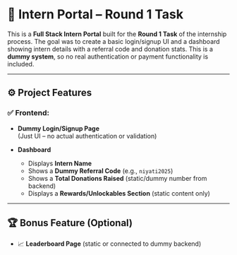 # 💼 Intern Portal – Round 1 Task

This is a **Full Stack Intern Portal** built for the **Round 1 Task** of the internship process. The goal was to create a basic login/signup UI and a dashboard showing intern details with a referral code and donation stats. This is a **dummy system**, so no real authentication or payment functionality is included.

---

## ⚙️ Project Features

### ✅ Frontend:
- **Dummy Login/Signup Page**  
  (Just UI – no actual authentication or validation)
  
- **Dashboard**
  - Displays **Intern Name**
  - Shows a **Dummy Referral Code** (e.g., `niyati2025`)
  - Shows a **Total Donations Raised** (static/dummy number from backend)
  - Displays a **Rewards/Unlockables Section** (static content only)

---

## 🏆 Bonus Feature (Optional)
- 📈 **Leaderboard Page** (static or connected to dummy backend)
